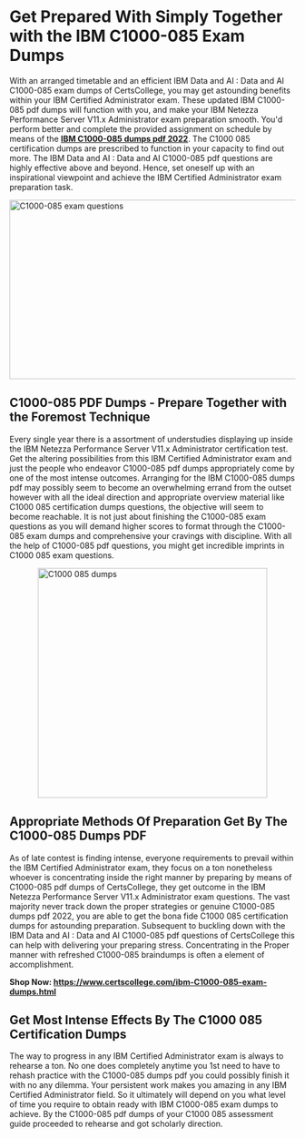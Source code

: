 <h1><strong>Get Prepared With Simply Together with the IBM C1000-085 Exam Dumps&nbsp;</strong></h1>
<p><span style="font-weight: 400;">With an arranged timetable and an efficient IBM Data and AI : Data and AI C1000-085 exam dumps of CertsCollege, you may get astounding benefits within your IBM Certified Administrator exam. These updated IBM C1000-085 pdf dumps will function with you, and make your IBM Netezza Performance Server V11.x Administrator exam preparation smooth. You'd perform better and complete the provided assignment on schedule by means of the <strong><a href="https://www.certscollege.com/ibm-C1000-085-exam-dumps.html">IBM C1000-085 dumps pdf 2022</a></strong>. The C1000 085 certification dumps are prescribed to function in your capacity to find out more. The IBM Data and AI : Data and AI C1000-085 pdf questions are highly effective above and beyond. Hence, set oneself up with an inspirational viewpoint and achieve the IBM Certified Administrator exam preparation task.&nbsp;</span></p>
<p><span style="font-weight: 400;"><img style="display: block; margin-left: auto; margin-right: auto;" src="https://i.ibb.co/CPDK3ps/Yellow-and-Blue-Initiative-Blog-Banner.png" alt="C1000-085 exam questions" width="559" height="315" /></span></p>
<h2><strong>C1000-085 PDF Dumps - Prepare Together with the Foremost Technique</strong></h2>
<p><span style="font-weight: 400;">Every single year there is a assortment of understudies displaying up inside the IBM Netezza Performance Server V11.x Administrator certification test. Get the altering possibilities from this IBM Certified Administrator exam and just the people who endeavor C1000-085 pdf dumps appropriately come by one of the most intense outcomes. Arranging for the IBM C1000-085 dumps pdf may possibly seem to become an overwhelming errand from the outset however with all the ideal direction and appropriate overview material like C1000 085 certification dumps questions, the objective will seem to become reachable. It is not just about finishing the C1000-085 exam questions as you will demand higher scores to format through the C1000-085 exam dumps and comprehensive your cravings with discipline. With all the help of C1000-085 pdf questions, you might get incredible imprints in C1000 085 exam questions.</span></p>
<p><span style="font-weight: 400;"><a href="https://tinyurl.com/2hdb9vmd"><img style="display: block; margin-left: auto; margin-right: auto;" src="https://i.ibb.co/9tMrhdY/Teacher-Appreciation-Invitation.png" alt="C1000 085 dumps " width="404" height="404" /></a></span></p>
<h2><strong>Appropriate Methods Of Preparation Get By The C1000-085 Dumps PDF</strong></h2>
<p><span style="font-weight: 400;">As of late contest is finding intense, everyone requirements to prevail within the IBM Certified Administrator exam, they focus on a ton nonetheless whoever is concentrating inside the right manner by preparing by means of C1000-085 pdf dumps of CertsCollege, they get outcome in the IBM Netezza Performance Server V11.x Administrator exam questions. The vast majority never track down the proper strategies or genuine C1000-085 dumps pdf 2022, you are able to get the bona fide C1000 085 certification dumps for astounding preparation. Subsequent to buckling down with the IBM Data and AI : Data and AI C1000-085 pdf questions of CertsCollege this can help with delivering your preparing stress. Concentrating in the Proper manner with refreshed C1000-085 braindumps is often a element of accomplishment.</span></p>
<p><span style="font-weight: 400;"><strong>Shop Now: <a href="https://www.certscollege.com/ibm-C1000-085-exam-dumps.html">https://www.certscollege.com/ibm-C1000-085-exam-dumps.html</a></strong></span></p>
<h2><strong>Get Most Intense Effects By The C1000 085 Certification Dumps</strong></h2>
<p><span style="font-weight: 400;">The way to progress in any IBM Certified Administrator exam is always to rehearse a ton. No one does completely anytime you 1st need to have to rehash practice with the C1000-085 dumps pdf you could possibly finish it with no any dilemma. Your persistent work makes you amazing in any IBM Certified Administrator field. So it ultimately will depend on you what level of time you require to obtain ready with IBM C1000-085 exam dumps to achieve. By the C1000-085 pdf dumps of your C1000 085 assessment guide proceeded to rehearse and got scholarly direction.</span></p>
